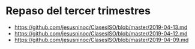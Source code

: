 # Repaso del tercer trimestres
* https://github.com/jesusninoc/ClasesISO/blob/master/2019-04-13.md
* https://github.com/jesusninoc/ClasesISO/blob/master/2019-04-12.md
* https://github.com/jesusninoc/ClasesISO/blob/master/2019-04-09.md
